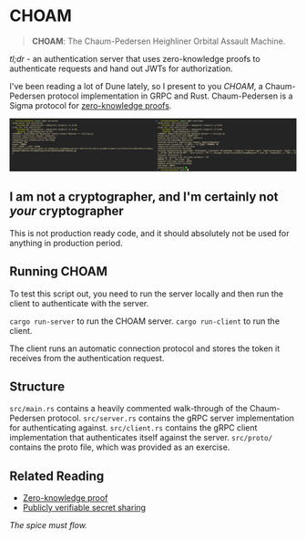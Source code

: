 # CHOAM

> **CHOAM**: The Chaum-Pedersen Heighliner Orbital Assault Machine.

*tl;dr* - an authentication server that uses zero-knowledge proofs to authenticate requests and hand out JWTs for authorization.

I've been reading a lot of Dune lately, so I present to you *CHOAM*, a Chaum-Pedersen protocol implementation in GRPC and Rust. Chaum-Pedersen is a Sigma protocol for [zero-knowledge proofs](https://en.wikipedia.org/wiki/Zero-knowledge_proof).

![CHOAM In Action](screenshot.png)

## I am not a cryptographer, and I'm certainly not *your* cryptographer

This is not production ready code, and it should absolutely not be used for anything in production period.

## Running CHOAM

To test this script out, you need to run the server locally and then run the client to authenticate with the server.

`cargo run-server` to run the CHOAM server.
`cargo run-client` to run the client.

The client runs an automatic connection protocol and stores the token it receives from the authentication request.

## Structure

`src/main.rs` contains a heavily commented walk-through of the Chaum-Pedersen protocol.
`src/server.rs` contains the gRPC server implementation for authenticating against.
`src/client.rs` contains the gRPC client implementation that authenticates itself against the server.
`src/proto/` contains the proto file, which was provided as an exercise.

## Related Reading

- [Zero-knowledge proof](https://en.wikipedia.org/wiki/Zero-knowledge_proof)
- [Publicly verifiable secret sharing](https://en.wikipedia.org/wiki/Publicly_Verifiable_Secret_Sharing)

*The spice must flow.*
